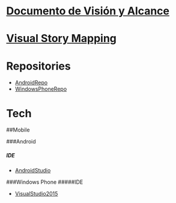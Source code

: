 # [Documento de Visión y Alcance]

# [Visual Story Mapping]

# Repositories

* [AndroidRepo] 
* [WindowsPhoneRepo] 



# Tech

##Mobile

###Android
#####  IDE
* [AndroidStudio] 

###Windows Phone
#####IDE
* [VisualStudio2015] 


[Documento de Visión y Alcance]: <https://github.com/MTG-Helper/android/blob/master/doc/DocumentoDeVisionYAlcance.md>
[Visual Story Mapping]: <https://github.com/MTG-Helper/android/blob/master/doc/VisualStoryMapping.md>
[AndroidRepo]: <https://github.com/MTG-Helper/android>
[WindowsPhoneRepo]: <https://github.com/MTG-Helper/windows-phone>
[AndroidStudio]:  <https://developer.android.com/studio/index.html>
[VisualStudio2015]: <https://www.visualstudio.com/products/visual-studio-community-vs>


